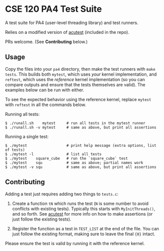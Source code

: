 # CSE 120 PA4 Test Suite

A test suite for PA4 (user-level threading library) and test runners.

Relies on a modified version of [acutest] (included in the repo).

PRs welcome. (See **Contributing** below.)

## Usage

Copy the files into your `pa4` directory, then make the test runners with `make
tests`. This builds both `mytest`, which uses *your* kernel implementation, and
`reftest`, which uses the *reference* kernel implementation (so you can compare
outputs and ensure that the tests themselves are valid). The examples below can
be run with either.

To see the expected behavior using the reference kernel, replace `mytest` with
`reftest` in all the commands below.

Running all tests:

```
$ ./runall.sh    mytest     # run all tests in the mytest runner
$ ./runall.sh -v mytest     # same as above, but print all assertions
```

Running a single test:

```
$ ./mytest                  # print help message (extra options, list of tests)
$ ./mytest -l               # list all tests
$ ./mytest    square_cube   # run the `square_cube` test
$ ./mytest    squ           # same as above; partial names work
$ ./mytest -v squ           # same as above, but print all assertions
```

## Contributing

Adding a test just requires adding two things to `tests.c`:

1.  Create a function `tN` which runs the test (`N` is some number to avoid
    conflicts with existing tests). Typically this starts with
    `MyInitThreads()`, and so forth. See [acutest] for more info on how to
    make assertions (or just follow the existing tests).

2.  Register the function as a test in `TEST_LIST` at the end of the file. You
    can just follow the existing format, making sure to leave the final `{0}`
    intact.

Please ensure the test is valid by running it with the reference kernel.



[acutest]: https://github.com/mity/acutest
